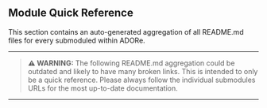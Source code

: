 ## Module Quick Reference 
This section contains an auto-generated aggregation of all README.md files for
every submoduled within ADORe.

---
> **⚠️ WARNING:**
> The following README.md aggregation could be outdated and likely to have many
> broken links. This is intended to only be a quick reference. Please always 
> follow the individual submodules URLs for the most up-to-date documentation. 
---

